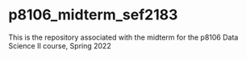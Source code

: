# p8106_midterm_sef2183
This is the repository associated with the midterm for the p8106 Data Science II course, Spring 2022
